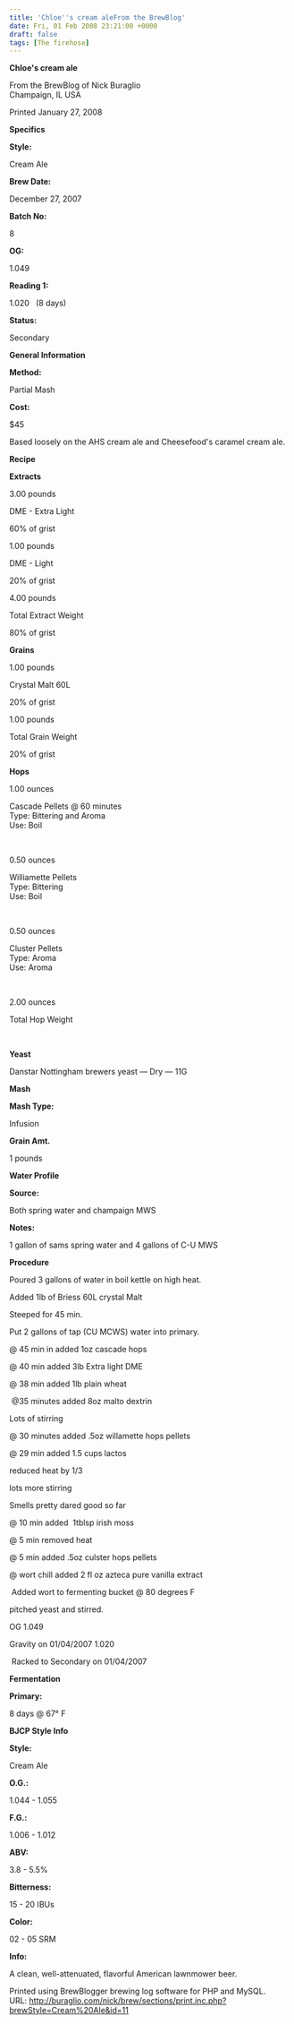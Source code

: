 ```yaml
---
title: 'Chloe''s cream aleFrom the BrewBlog'
date: Fri, 01 Feb 2008 23:21:00 +0000
draft: false
tags: [The firehose]
---
```


**Chloe's cream ale**

From the BrewBlog of Nick Buraglio  
Champaign, IL USA

Printed January 27, 2008

**Specifics**

**Style:**

Cream Ale

**Brew Date:**

December 27, 2007

**Batch No:**

8

**OG:**

1.049

**Reading 1:**

1.020   (8 days)

**Status:**

Secondary

**General Information**

**Method:**

Partial Mash

**Cost:**

$45

Based loosely on the AHS cream ale and Cheesefood's caramel cream ale.  

**Recipe**

**Extracts**

3.00 pounds

DME - Extra Light

60% of grist

1.00 pounds

DME - Light

20% of grist

4.00 pounds

Total Extract Weight

80% of grist

**Grains**

1.00 pounds

Crystal Malt 60L

20% of grist

1.00 pounds

Total Grain Weight

20% of grist

**Hops**

1.00 ounces

Cascade Pellets @ 60 minutes   
Type: Bittering and Aroma  
Use: Boil

 

0.50 ounces

Williamette Pellets   
Type: Bittering  
Use: Boil

 

0.50 ounces

Cluster Pellets   
Type: Aroma  
Use: Aroma

 

2.00 ounces

Total Hop Weight

 

**Yeast**

Danstar Nottingham brewers yeast — Dry — 11G

**Mash**

**Mash Type:**

Infusion

**Grain Amt.**

1 pounds

**Water Profile**

**Source:**

Both spring water and champaign MWS

**Notes:**

1 gallon of sams spring water and 4 gallons of C-U MWS

**Procedure**

Poured 3 gallons of water in boil kettle on high heat.

Added 1lb of Briess 60L crystal Malt

Steeped for 45 min.    

Put 2 gallons of tap (CU MCWS) water into primary.  

@ 45 min in added 1oz cascade hops

@ 40 min added 3lb Extra light DME

@ 38 min added 1lb plain wheat

 @35 minutes added 8oz malto dextrin

Lots of stirring 

@ 30 minutes added .5oz willamette hops pellets

@ 29 min added 1.5 cups lactos

reduced heat by 1/3 

lots more stirring

Smells pretty dared good so far 

@ 10 min added  1tblsp irish moss

@ 5 min removed heat

@ 5 min added .5oz culster hops pellets

@ wort chill added 2 fl oz azteca pure vanilla extract

 Added wort to fermenting bucket @ 80 degrees F

pitched yeast and stirred.   

OG 1.049 

Gravity on 01/04/2007 1.020 

 Racked to Secondary on 01/04/2007 

**Fermentation**

**Primary:**

8 days @ 67° F

**BJCP Style Info**

**Style:**

Cream Ale

**O.G.:**

1.044 - 1.055

**F.G.:**

1.006 - 1.012

**ABV:**

3.8 - 5.5%

**Bitterness:**

15 - 20 IBUs

**Color:**

02 - 05 SRM

**Info:**

A clean, well-attenuated, flavorful American lawnmower beer.

Printed using BrewBlogger brewing log software for PHP and MySQL.  
URL: http://buraglio.com/nick/brew/sections/print.inc.php?brewStyle=Cream%20Ale&id=11